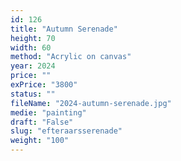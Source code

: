 ```yaml
---
id: 126
title: "Autumn Serenade"
height: 70
width: 60
method: "Acrylic on canvas"
year: 2024
price: ""
exPrice: "3800"
status: ""
fileName: "2024-autumn-serenade.jpg"
medie: "painting"
draft: "False"
slug: "efteraarsserenade"
weight: "100"
---
```

